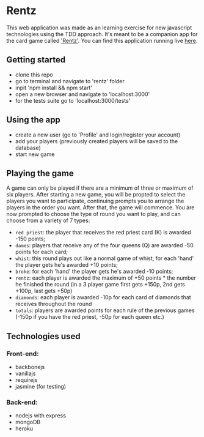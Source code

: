 # Rentz


This web application was made as an learning exercise for new javascript technologies using the TDD approach. It's meant to be a companion app for the card game called ['Rentz'](http://ro.wikipedia.org/wiki/Rentz).
You can find this application running live [here](http://rentz.herokuapp.com).


## Getting started

- clone this repo
- go to terminal and navigate to 'rentz' folder
- inpit 'npm install && npm start'
- open a new browser and navigate to 'localhost:3000'
- for the tests suite go to 'localhost:3000/tests'


## Using the app

- create a new user (go to 'Profile' and login/register your account)
- add your players (previously created players will be saved to the database)
- start new game


## Playing the game

A game can only be played if there are a minimum of three or maximum of six players.
After starting a new game, you will be propted to select the players you want to participate, continuing prompts you to arrange the players in the order you want. After that, the game will commence.
You are now prompted to choose the type of round you want to play, and can choose from a variety of 7 types:
- `red priest`:	the player that receives the red priest card (K) is awarded -150 points;
- `dames`:		players that receive any of the four queens (Q) are awarded -50 points for each card;
- `whist`:		this round plays out like a normal game of whist, for each 'hand' the player gets he's awarded +10 points;
- `broke`:		for each 'hand' the player gets he's awarded -10 points;
- `rentz`:		each player is awarded the maximum of +50 points * the number he finished the round (in a 3 player game first gets +150p, 2nd gets +100p, last gets +50p)
- `diamonds`:	each player is awarded -10p for each card of diamonds that receives throughout the round
- `totals`:		players are awarded points for each rule of the previous games (-150p if you have the red priest, -50p for each queen etc.)


## Technologies used

### Front-end:
- backbonejs
- vanillajs
- requirejs
- jasmine (for testing)

### Back-end:
- nodejs with express
- mongoDB
- heroku

